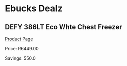 
# Ebucks Dealz
## DEFY 386LT Eco Whte Chest Freezer
[Product Page](https://www.ebucks.com/web/shop/productSelected.do?prodId=472720878&catId=322194367)

Price: R6449.00

Savings: 550.0


	